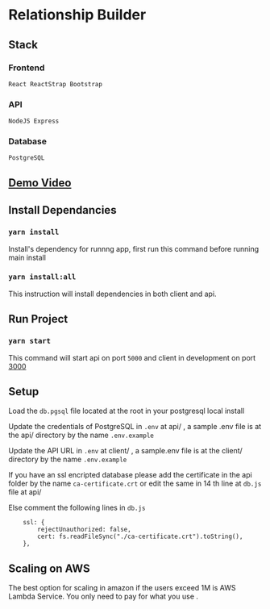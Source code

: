 # Relationship Builder

## Stack

### Frontend

    React ReactStrap Bootstrap

### API

    NodeJS Express

### Database

    PostgreSQL

## [Demo Video](https://drive.google.com/file/d/1ruHftu_BCluAJzjIVyG5y_qiGSXmzjg-/view?usp=sharing)

## Install Dependancies

### `yarn install`

Install's dependency for runnng app, first run this command before running main install

### `yarn install:all`

This instruction will install dependencies in both client and api.

## Run Project

### `yarn start`

This command will start api on port `5000` and client in development on port [3000](http://localhost:3000)

## Setup

Load the `db.pgsql` file located at the root in your postgresql local install

Update the credentials of PostgreSQL in `.env` at api/ , a sample .env file is at the api/ directory by the name `.env.example`

Update the API URL in `.env` at client/ , a sample.env file is at the client/ directory by the name `.env.example`

If you have an ssl encripted database please add the certificate in the api folder by the name `ca-certificate.crt` or edit the same in 14 th line at `db.js` file at api/

Else comment the following lines in `db.js`

```
    ssl: {
        rejectUnauthorized: false,
        cert: fs.readFileSync("./ca-certificate.crt").toString(),
    },
```

## Scaling on AWS

The best option for scaling in amazon if the users exceed 1M is AWS Lambda Service. You only need to pay for what you use
.
